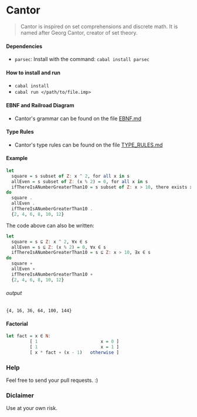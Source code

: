 # Cantor
> Cantor is inspired on set comprehensions and discrete math. It is named after Georg Cantor, creator of set theory.

#### Dependencies
  - `parsec`: Install with the command: `cabal install parsec`

#### How to install and run
  - `cabal install`
  - `cabal run </path/to/file.imp>`

#### EBNF and Railroad Diagram
  - Cantor's grammar can be found on the file [EBNF.md](EBNF.md)

#### Type Rules
  - Cantor's type rules can be found on the file [TYPE_RULES.md](TYPE_RULES.md)

#### Example
```Haskell
let
  square = s subset of Z: x ^ 2, for all x in s
  allEven = s subset of Z: (x % 2) = 0, for all x in s
  ifThereIsANumberGreaterThan10 = s subset of Z: x > 10, there exists x in s
do
  square .
  allEven .
  ifThereIsANumberGreaterThan10 .
  {2, 4, 6, 8, 10, 12}
```

The code above can also be written:
```Haskell
let
  square = s ⊆ Z: x ^ 2, ∀x ∈ s
  allEven = s ⊆ Z: (x % 2) = 0, ∀x ∈ s
  ifThereIsANumberGreaterThan10 = s ⊆ Z: x > 10, ∃x ∈ s
do
  square ∘
  allEven ∘
  ifThereIsANumberGreaterThan10 ∘
  {2, 4, 6, 8, 10, 12}
```

###### output
```
{4, 16, 36, 64, 100, 144}
```

#### Factorial
```Haskell
let fact = x ∈ N:
         [ 1                        x = 0 ]
         [ 1                        x = 1 ]
         [ x * fact ∘ (x - 1)   otherwise ]
```

### Help
Feel free to send your pull requests. :)

### Diclaimer
Use at your own risk.
